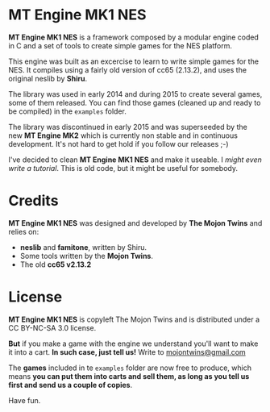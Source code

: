 MT Engine MK1 NES
=================

**MT Engine MK1 NES** is a framework composed by a modular engine coded in C and a set of tools to create simple games for the NES platform. 

This engine was built as an excercise to learn to write simple games for the NES. It compiles using a fairly old version of cc65 (2.13.2), and uses the original neslib by **Shiru**.

The library was used in early 2014 and during 2015 to create several games, some of them released. You can find those games (cleaned up and ready to be compiled) in the `examples` folder.

The library was discontinued in early 2015 and was superseeded by the new **MT Engine MK2** which is currently non stable and in continuous development. It's not hard to get hold if you follow our releases ;-)

I've decided to clean **MT Engine MK1 NES** and make it useable. I *might even write a tutorial*. This is old code, but it might be useful for somebody.

Credits
=======

**MT Engine MK1 NES** was designed and developed by **The Mojon Twins** and relies on:

* **neslib** and **famitone**, written by Shiru.
* Some tools written by the **Mojon Twins**.
* The old **cc65 v2.13.2**

License
=======

**MT Engine MK1 NES** is copyleft The Mojon Twins and is distributed under a CC BY-NC-SA 3.0 license.

**But** if you make a game with the engine we understand you'll want to make it into a cart. **In such case, just tell us!** Write to mojontwins@gmail.com

The **games** included in te `examples` folder are now free to produce, which means **you can put them into carts and sell them, as long as you tell us first and send us a couple of copies**. 

Have fun.
